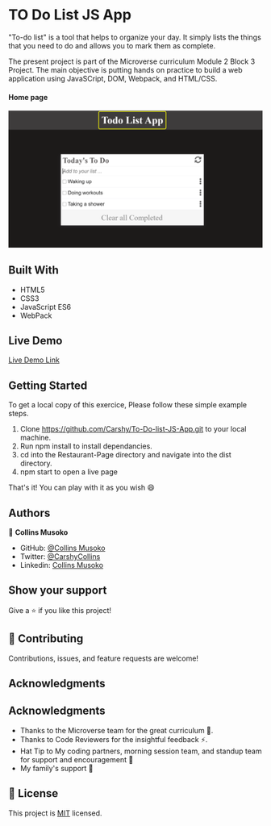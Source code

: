 
# TO Do List JS App

"To-do list" is a tool that helps to organize your day. It simply lists the things that you need to do and allows you to mark them as complete.

The present project is part of the Microverse curriculum Module 2 Block 3 Project. The main objective is putting hands on practice to build a web application using JavaSCript, DOM, Webpack, and HTML/CSS.

#### Home page
![screenshot](src/images/snapshot.PNG)


## Built With

- HTML5
- CSS3
- JavaScript  ES6
- WebPack

## Live Demo 

[Live Demo Link](https://boisterous-kleicha-602117.netlify.app/)

## Getting Started
To get a local copy of this exercice, Please follow these simple example steps.

1. Clone https://github.com/Carshy/To-Do-list-JS-App.git to your local machine.
2. Run npm install to install dependancies.
3. cd into the Restaurant-Page directory and navigate into the dist directory.
4. npm start to open a live page

That's it! You can play with it as you wish :smile:

## Authors

👤 **Collins Musoko**

- GitHub: [@Collins Musoko](https://github.com/Carshy)
- Twitter: [@CarshyCollins](https://twitter.com/CarshyCollins)
- Linkedin: [Collins Musoko](https://www.linkedin.com/in/collins-musoko-864881120/)

## Show your support

Give a ⭐️ if you like this project!

## 🤝 Contributing

Contributions, issues, and feature requests are welcome!


## Acknowledgments

## Acknowledgments

- Thanks to the Microverse team for the great curriculum 🙌.
- Thanks to Code Reviewers for the insightful feedback ⚡.
- Hat Tip to My coding partners, morning session team, and standup team for support and encouragement 🏹
- My family's support 🙌

## 📝 License

This project is [MIT](./MIT.md) licensed.

